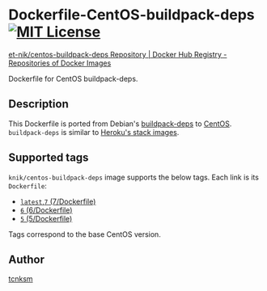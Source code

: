 Dockerfile-CentOS-buildpack-deps [![MIT License](http://img.shields.io/badge/license-MIT-blue.svg?style=flat)](https://github.com/tcnksm/dockerfile-centos-buildpack-deps/blob/master/LICENCE)
====

[et-nik/centos-buildpack-deps Repository | Docker Hub Registry - Repositories of Docker Images](https://registry.hub.docker.com/u/knik/centos-buildpack-deps/)

Dockerfile for CentOS buildpack-deps.

## Description

This Dockerfile is ported from Debian's [buildpack-deps](https://github.com/docker-library/buildpack-deps) to [CentOS](http://www.centos.org/). `buildpack-deps` is similar to [Heroku's stack images](https://github.com/heroku/stack-images/blob/master/bin/cedar.sh).

## Supported tags

`knik/centos-buildpack-deps` image supports the below tags. Each link is its `Dockerfile`:

- [`latest`,`7` (7/Dockerfile)](https://github.com/et-nik/dockerfile-centos-buildpack-deps/blob/master/7/Dockerfile)
- [`6` (6/Dockerfile)](https://github.com/et-nik/dockerfile-centos-buildpack-deps/blob/master/6/Dockerfile)
- [`5` (5/Dockerfile)](https://github.com/et-nik/dockerfile-centos-buildpack-deps/blob/master/5/Dockerfile)

Tags correspond to the base CentOS version.

## Author

[tcnksm](https://github.com/tcnksm)
